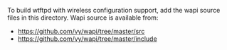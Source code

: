 To build wtftpd with wireless configuration support, add the wapi source files in this directory. Wapi source is available from: 
* https://github.com/vy/wapi/tree/master/src
* https://github.com/vy/wapi/tree/master/include